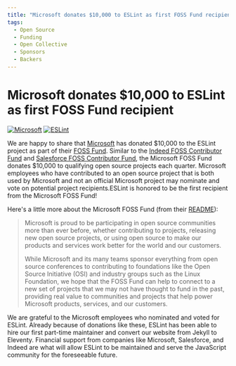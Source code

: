 ```yaml
---
title: "Microsoft donates $10,000 to ESLint as first FOSS Fund recipient"
tags:
  - Open Source
  - Funding
  - Open Collective
  - Sponsors
  - Backers
---
```

# Microsoft donates $10,000 to ESLint as first FOSS Fund recipient

<p class="text-center">
    <a href="https://www.microsoft.com/" title="Microsoft" rel="noopener nofollow" target="_blank"><img class="lazyload" width="170" data-src="/assets/img/logos/microsoft.png" alt="Microsoft" src="/assets/img/logos/microsoft.png"></a>
    <a href="https://eslint.org/" title="ESLint" target="_blank"><img class="lazyload" width="200" data-src="/assets/img/logo.svg" alt="ESLint" src="/assets/img/logo.svg"></a>
</p>

We are happy to share that [Microsoft](https://microsoft.com) has donated $10,000 to the ESLint project as part of their [FOSS Fund](https://github.com/microsoft-sponsorships/microsoft-foss-fund/blob/main/README.md). Similar to the [Indeed FOSS Contributor Fund](https://eslint.org/blog/2019/09/indeed-donates-10000-to-eslint) and [Salesforce FOSS Contributor Fund](https://eslint.org/blog/2020/08/salesforce-donates-10000-to-eslint), the Microsoft FOSS Fund donates $10,000 to qualifying open source projects each quarter. Microsoft employees who have contributed to an open source project that is both used by Microsoft and not an official Microsoft project may nominate and vote on potential project recipients.ESLint is honored to be the first recipient from the Microsoft FOSS Fund!

Here's a little more about the Microsoft FOSS Fund (from their [README](https://github.com/microsoft-sponsorships/microsoft-foss-fund/blob/main/README.md)):

> Microsoft is proud to be participating in open source communities more than ever before, whether contributing to projects, releasing new open source projects, or using open source to make our products and services work better for the world and our customers.
>
> While Microsoft and its many teams sponsor everything from open source conferences to contributing to foundations like the Open Source Initiative (OSI) and industry groups such as the Linux Foundation, we hope that the FOSS Fund can help to connect to a new set of projects that we may not have thought to fund in the past, providing real value to communities and projects that help power Microsoft products, services, and our customers.

We are grateful to the Microsoft employees who nominated and voted for ESLint. Already because of donations like these, ESLint has been able to hire our first part-time maintainer and convert our website from Jekyll to Eleventy. Financial support from companies like Microsoft, Salesforce, and Indeed are what will allow ESLint to be maintained and serve the JavaScript community for the foreseeable future.
